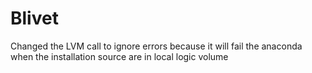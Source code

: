 # Blivet
Changed the LVM call to ignore errors because it will fail the anaconda when the installation source are in local logic volume
